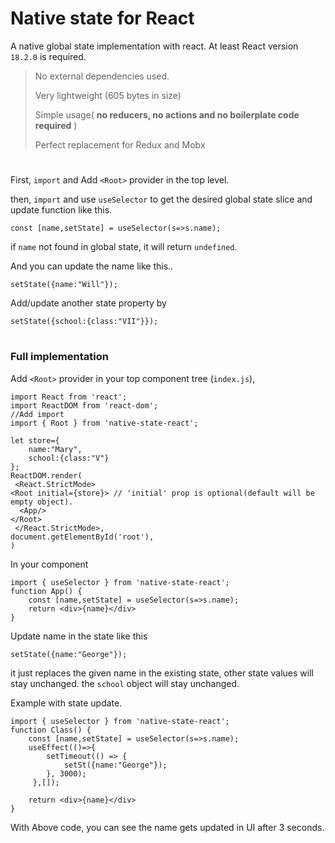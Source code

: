 # Native state for React
A native global state implementation with react. At least React version `18.2.0` is required.

>  No external dependencies used.
> 
>  Very lightweight (605 bytes in size)
> 
>  Simple usage( **no reducers, no actions and no boilerplate code required** )
>
>  Perfect replacement for Redux and Mobx

#

First, `import` and Add `<Root>` provider in the top level. 

then, `import` and use `useSelector` to get the desired global state slice and update function like this.

`const [name,setState] = useSelector(s=>s.name);`

if `name` not found in global state, it will return `undefined`.

And you can update the name like this.. 

`setState({name:"Will"});`

Add/update another state property by

`setState({school:{class:"VII"}});`

#

### Full implementation

Add `<Root>` provider in your top component tree (`index.js`), 

    import React from 'react';
    import ReactDOM from 'react-dom';
    //Add import 
    import { Root } from 'native-state-react'; 
    
	let store={ 
	    name:"Mary",
	    school:{class:"V"}
    };
    ReactDOM.render(
     <React.StrictMode>
	<Root initial={store}> // 'initial' prop is optional(default will be empty object).
	  <App/>
	</Root>
     </React.StrictMode>,
    document.getElementById('root'),
    )

In your component

    import { useSelector } from 'native-state-react';
    function App() {
	    const [name,setState] = useSelector(s=>s.name);
	    return <div>{name}</div>
    }
    
Update name in the state like this

    setState({name:"George"});

it just replaces the given name in the existing state, other state values will stay unchanged. the `school` object will stay unchanged.

Example with state update.

    import { useSelector } from 'native-state-react';
    function Class() {
	    const [name,setState] = useSelector(s=>s.name);
	    useEffect(()=>{
		    setTimeout(() => {
			    setSt({name:"George"});
		    }, 3000);
		 },[]);
	    
	    return <div>{name}</div>
    }
With Above code, you can see the name gets updated in UI after 3 seconds.
